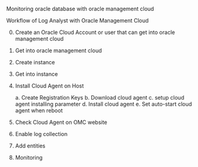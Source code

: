 Monitoring oracle database with oracle management cloud

Workflow of Log Analyst with Oracle Management Cloud 
  
  0. Create an Oracle Cloud Account or user that can get into oracle management cloud
  1. Get into oracle management cloud
  2. Create instance
  3. Get into instance
  4. Install Cloud Agent on Host
      
      a. Create Registration Keys
      b. Download cloud agent
      c. setup cloud agent installing parameter
      d. Install cloud agent
      e. Set auto-start cloud agent when reboot
  5. Check Cloud Agent on OMC website
  6. Enable log collection
  7. Add entities
  8. Monitoring
